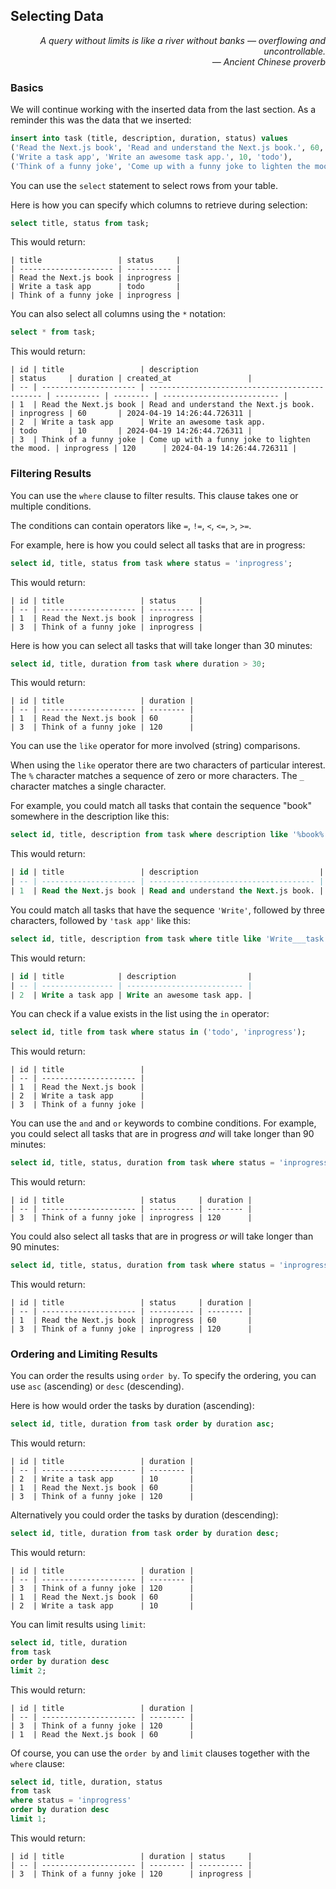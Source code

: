 ## Selecting Data

<div style="text-align: right"> <i> A query without limits is like a river without banks — overflowing and uncontrollable. <br> — Ancient Chinese proverb </i> </div>

### Basics

We will continue working with the inserted data from the last section.
As a reminder this was the data that we inserted:

```sql
insert into task (title, description, duration, status) values
('Read the Next.js book', 'Read and understand the Next.js book.', 60, 'inprogress'),
('Write a task app', 'Write an awesome task app.', 10, 'todo'),
('Think of a funny joke', 'Come up with a funny joke to lighten the mood.', 120, 'inprogress');
```

You can use the `select` statement to select rows from your table.

Here is how you can specify which columns to retrieve during selection:

```sql
select title, status from task;
```

This would return:

```
| title                 | status     |
| --------------------- | ---------- |
| Read the Next.js book | inprogress |
| Write a task app      | todo       |
| Think of a funny joke | inprogress |
```

You can also select all columns using the `*` notation:

```sql
select * from task;
```

This would return:

```
| id | title                 | description                                    | status     | duration | created_at                 |
| -- | --------------------- | ---------------------------------------------- | ---------- | -------- | -------------------------- |
| 1  | Read the Next.js book | Read and understand the Next.js book.          | inprogress | 60       | 2024-04-19 14:26:44.726311 |
| 2  | Write a task app      | Write an awesome task app.                     | todo       | 10       | 2024-04-19 14:26:44.726311 |
| 3  | Think of a funny joke | Come up with a funny joke to lighten the mood. | inprogress | 120      | 2024-04-19 14:26:44.726311 |
```

### Filtering Results

You can use the `where` clause to filter results.
This clause takes one or multiple conditions.

The conditions can contain operators like `=`, `!=`, `<`, `<=`, `>`, `>=`.

For example, here is how you could select all tasks that are in progress:

```sql
select id, title, status from task where status = 'inprogress';
```

This would return:

```
| id | title                 | status     |
| -- | --------------------- | ---------- |
| 1  | Read the Next.js book | inprogress |
| 3  | Think of a funny joke | inprogress |
```

Here is how you can select all tasks that will take longer than 30 minutes:

```sql
select id, title, duration from task where duration > 30;
```

This would return:

```
| id | title                 | duration |
| -- | --------------------- | -------- |
| 1  | Read the Next.js book | 60       |
| 3  | Think of a funny joke | 120      |
```

You can use the `like` operator for more involved (string) comparisons.

When using the `like` operator there are two characters of particular interest.
The `%` character matches a sequence of zero or more characters.
The `_` character matches a single character.

For example, you could match all tasks that contain the sequence "book" somewhere in the description like this:

```sql
select id, title, description from task where description like '%book%';
```

This would return:

```sql
| id | title                 | description                           |
| -- | --------------------- | ------------------------------------- |
| 1  | Read the Next.js book | Read and understand the Next.js book. |
```

You could match all tasks that have the sequence `'Write'`, followed by three characters, followed by `'task app'` like this:

```sql
select id, title, description from task where title like 'Write___task app';
```

This would return:

```sql
| id | title            | description                |
| -- | ---------------- | -------------------------- |
| 2  | Write a task app | Write an awesome task app. |
```

You can check if a value exists in the list using the `in` operator:

```sql
select id, title from task where status in ('todo', 'inprogress');
```

This would return:

```
| id | title                 |
| -- | --------------------- |
| 1  | Read the Next.js book |
| 2  | Write a task app      |
| 3  | Think of a funny joke |
```

You can use the `and` and `or` keywords to combine conditions.
For example, you could select all tasks that are in progress _and_ will take longer than 90 minutes:

```sql
select id, title, status, duration from task where status = 'inprogress' and duration > 90;
```

This would return:

```
| id | title                 | status     | duration |
| -- | --------------------- | ---------- | -------- |
| 3  | Think of a funny joke | inprogress | 120      |
```

You could also select all tasks that are in progress _or_ will take longer than 90 minutes:

```sql
select id, title, status, duration from task where status = 'inprogress' or duration > 90;
```

This would return:

```
| id | title                 | status     | duration |
| -- | --------------------- | ---------- | -------- |
| 1  | Read the Next.js book | inprogress | 60       |
| 3  | Think of a funny joke | inprogress | 120      |
```

### Ordering and Limiting Results

You can order the results using `order by`.
To specify the ordering, you can use `asc` (ascending) or `desc` (descending).

Here is how would order the tasks by duration (ascending):

```sql
select id, title, duration from task order by duration asc;
```

This would return:

```
| id | title                 | duration |
| -- | --------------------- | -------- |
| 2  | Write a task app      | 10       |
| 1  | Read the Next.js book | 60       |
| 3  | Think of a funny joke | 120      |
```

Alternatively you could order the tasks by duration (descending):

```sql
select id, title, duration from task order by duration desc;
```

This would return:

```
| id | title                 | duration |
| -- | --------------------- | -------- |
| 3  | Think of a funny joke | 120      |
| 1  | Read the Next.js book | 60       |
| 2  | Write a task app      | 10       |
```

You can limit results using `limit`:

```sql
select id, title, duration
from task
order by duration desc
limit 2;
```

This would return:

```
| id | title                 | duration |
| -- | --------------------- | -------- |
| 3  | Think of a funny joke | 120      |
| 1  | Read the Next.js book | 60       |
```

Of course, you can use the `order by` and `limit` clauses together with the `where` clause:

```sql
select id, title, duration, status
from task
where status = 'inprogress'
order by duration desc
limit 1;
```

This would return:

```
| id | title                 | duration | status     |
| -- | --------------------- | -------- | ---------- |
| 3  | Think of a funny joke | 120      | inprogress |
```
